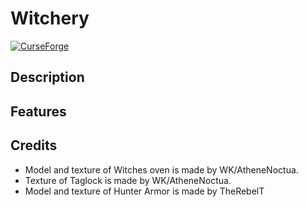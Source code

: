 
# Witchery



[![CurseForge](https://img.shields.io/badge/Download%20on-CurseForge-orange?style=flat-square)](https://curseforge.com)

## Description

## Features

## Credits
- Model and texture of Witches oven is made by WK/AtheneNoctua.
- Texture of Taglock is made by WK/AtheneNoctua.
- Model and texture of Hunter Armor is made by TheRebelT
